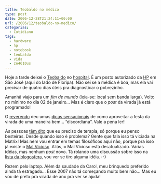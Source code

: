 ```yaml
---
title: Teobaldo no médico
type: post
date: 2006-12-28T21:24:11+00:00
url: /2006/12/teobaldo-no-medico/
categorias:
  - Cotidiano
tags:
  - hardware
  - hp
  - notebook
  - teobaldo
  - vida
  - ze4610us
---
```


Hoje a tarde deixei o [Teobaldo][1] no [hospital][2]. É um posto autorizado da [HP][3] em São José (aqui do lado de Floripa). Não sei se a médica é boa, mas ela vai precisar de quatro dias úteis pra diagnosticar o pobrezinho.

Amanhã viajo para um _fim de mundo_ (leia-se: local sem banda larga). Volto no mínimo no dia 02 de janeiro… Mas é claro que o _post_ da virada já está programado!

O [reverendo][4] deu umas [dicas sensacionais][5] de como aproveitar a festa da virada de uma maneira bem… “discordiana”. Vale a pena ler!

As pessoas [têm dito][6] que eu preciso de terapia, só porque eu penso besteiras. Desde quando isso é problema? Gente que fala isso tá viciada na Matrix! Mas nem vou entrar em temas filosóficos aqui não, porque pra isso já existe o [Mal Vicioso][7]. Aliás, o Mal Vicioso está desatualizado. Várias idéias, mas nenhum _post_ novo. Tá rolando uma discussão sobre isso na [lista da blogosfera][8], vou ver se tiro alguma idéia. :-)

Rezem pelo laptop. Além da saudade da Carol, meu brinquedo preferido ainda tá estragado… Esse 2007 não tá começando muito bem não… Mas eu vou de preto pra virada de ano pra ver se ajuda!

[1]: http://www.flickr.com/photos/tiago/tags/laptop
[2]: http://www.seprol.com.br/
[3]: http://www.hp.com.br/
[4]: http://1001gatos.org/
[5]: http://1001gatos.org/ano2007/
[6]: /2006/12/cinco-evidencias-de-que-o-tiago-e-louco/#comments
[7]: http://malvicioso.com/
[8]: http://br.groups.yahoo.com/group/blogosfera/
